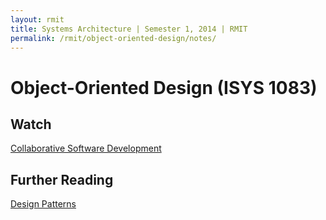 ```yaml
---
layout: rmit
title: Systems Architecture | Semester 1, 2014 | RMIT
permalink: /rmit/object-oriented-design/notes/
---
```


Object-Oriented Design (ISYS 1083)
==================================

Watch
-----

[Collaborative Software Development](http://www.youtube.com/watch?v=izO8DD758KE)

Further Reading
---------------

[Design Patterns](http://sourcemaking.com/design_patterns)
